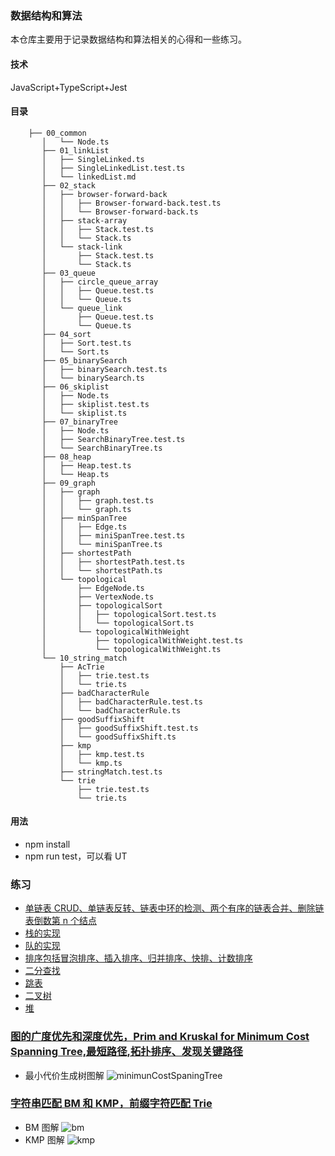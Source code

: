 ### 数据结构和算法

本仓库主要用于记录数据结构和算法相关的心得和一些练习。

#### 技术

JavaScript+TypeScript+Jest

#### 目录

```
    ├── 00_common
       │   └── Node.ts
       ├── 01_linkList
       │   ├── SingleLinked.ts
       │   ├── SingleLinkedList.test.ts
       │   └── linkedList.md
       ├── 02_stack
       │   ├── browser-forward-back
       │   │   ├── Browser-forward-back.test.ts
       │   │   └── Browser-forward-back.ts
       │   ├── stack-array
       │   │   ├── Stack.test.ts
       │   │   └── Stack.ts
       │   └── stack-link
       │       ├── Stack.test.ts
       │       └── Stack.ts
       ├── 03_queue
       │   ├── circle_queue_array
       │   │   ├── Queue.test.ts
       │   │   └── Queue.ts
       │   └── queue_link
       │       ├── Queue.test.ts
       │       └── Queue.ts
       ├── 04_sort
       │   ├── Sort.test.ts
       │   └── Sort.ts
       ├── 05_binarySearch
       │   ├── binarySearch.test.ts
       │   └── binarySearch.ts
       ├── 06_skiplist
       │   ├── Node.ts
       │   ├── skiplist.test.ts
       │   └── skiplist.ts
       ├── 07_binaryTree
       │   ├── Node.ts
       │   ├── SearchBinaryTree.test.ts
       │   └── SearchBinaryTree.ts
       ├── 08_heap
       │   ├── Heap.test.ts
       │   └── Heap.ts
       ├── 09_graph
       │   ├── graph
       │   │   ├── graph.test.ts
       │   │   └── graph.ts
       │   ├── minSpanTree
       │   │   ├── Edge.ts
       │   │   ├── miniSpanTree.test.ts
       │   │   └── miniSpanTree.ts
       │   ├── shortestPath
       │   │   ├── shortestPath.test.ts
       │   │   └── shortestPath.ts
       │   └── topological
       │       ├── EdgeNode.ts
       │       ├── VertexNode.ts
       │       ├── topologicalSort
       │       │   ├── topologicalSort.test.ts
       │       │   └── topologicalSort.ts
       │       └── topologicalWithWeight
       │           ├── topologicalWithWeight.test.ts
       │           └── topologicalWithWeight.ts
       └── 10_string_match
           ├── AcTrie
           │   ├── trie.test.ts
           │   └── trie.ts
           ├── badCharacterRule
           │   ├── badCharacterRule.test.ts
           │   └── badCharacterRule.ts
           ├── goodSuffixShift
           │   ├── goodSuffixShift.test.ts
           │   └── goodSuffixShift.ts
           ├── kmp
           │   ├── kmp.test.ts
           │   └── kmp.ts
           ├── stringMatch.test.ts
           └── trie
               ├── trie.test.ts
               └── trie.ts

```

#### 用法

- npm install
- npm run test，可以看 UT

### 练习

- [单链表 CRUD、单链表反转、链表中环的检测、两个有序的链表合并、删除链表倒数第 n 个结点](/src/01_linkList)
- [栈的实现](/src/02_stack/)
- [队的实现](/src/03_queue)
- [排序包括冒泡排序、插入排序、归并排序、快排、计数排序](/src/04_sort)
- [二分查找](/src/05_binarySearch)
- [跳表](/src/06_skiplist)
- [二叉树](/src/07_binaryTree)
- [堆](/src/08_heap)

### [图的广度优先和深度优先，Prim and Kruskal for Minimum Cost Spanning Tree,最短路径,拓扑排序、发现关键路径](/src/09_graph)

- 最小代价生成树图解
  ![minimunCostSpaningTree](https://user-images.githubusercontent.com/19220476/128635541-b8b8378a-8c87-4b05-a62b-0cc8383faf04.png)

### [字符串匹配 BM 和 KMP，前缀字符匹配 Trie](/src/10_string_match)

- BM 图解
  ![bm](https://user-images.githubusercontent.com/19220476/128634454-5a3f21c7-1f57-480b-894c-a29022712924.png)
- KMP 图解
  ![kmp](https://user-images.githubusercontent.com/19220476/128634444-1df452ef-6b81-40cd-9e73-9140e7fc4da3.png)
